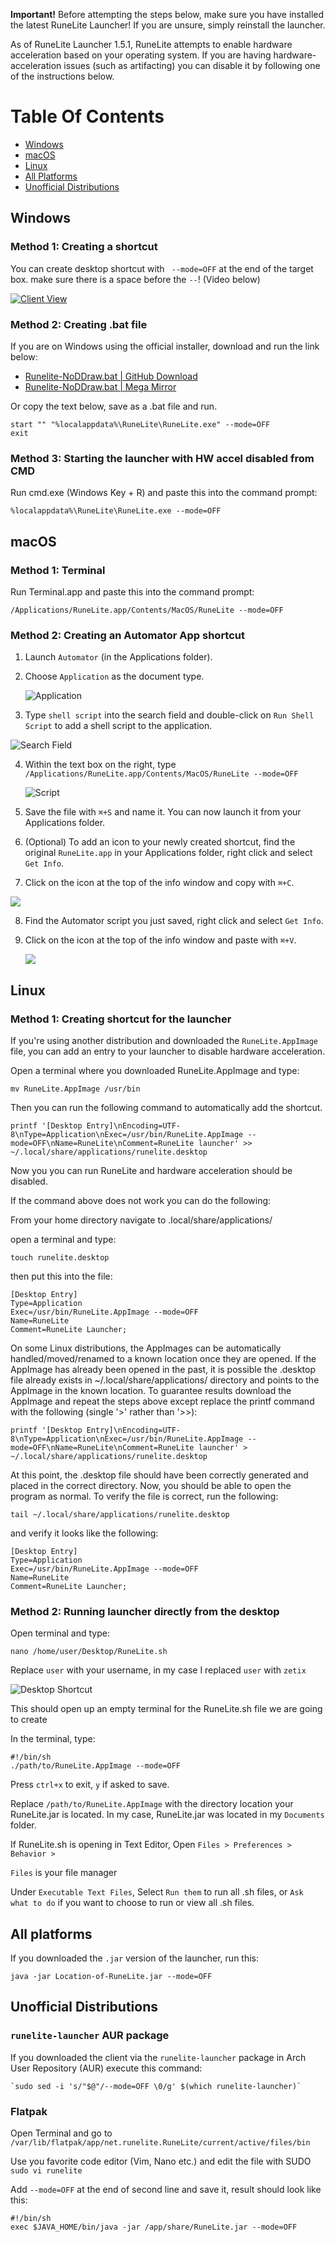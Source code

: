 **Important!** Before attempting the steps below, make sure you have installed the latest RuneLite Launcher! If you are unsure, simply reinstall the launcher.

As of RuneLite Launcher 1.5.1, RuneLite attempts to enable hardware acceleration based on your operating system. If you are having hardware-acceleration issues (such as artifacting) you can disable it by following one of the instructions below.

# Table Of Contents
- [Windows](#windows)
- [macOS](#macos)
- [Linux](#linux)
- [All Platforms](#all-platforms)
- [Unofficial Distributions](#unofficial-distributions)

## Windows

### Method 1: Creating a shortcut

You can create desktop shortcut with ` --mode=OFF` at the end of the target box. make sure there is a space before the `--`! (Video below)

[![Client View](https://thumbs.gfycat.com/DamagedWealthyKoalabear-size_restricted.gif)](https://gfycat.com/DamagedWealthyKoalabear)

### Method 2: Creating .bat file

If you are on Windows using the official installer, download and run the link below:

* [Runelite-NoDDraw.bat | GitHub Download](files/runelite-no-ddraw.bat)
* [Runelite-NoDDraw.bat | Mega Mirror](https://mega.nz/#!xyYDgRYS!f6ShaNg6ULtuEsRdLk_Zm_QRzuU-x9SmihIMfVY_Vc0)

Or copy the text below, save as a .bat file and run.
```
start "" "%localappdata%\RuneLite\RuneLite.exe" --mode=OFF
exit
```

### Method 3: Starting the launcher with HW accel disabled from CMD

Run cmd.exe (Windows Key + R) and paste this into the command prompt:
```
%localappdata%\RuneLite\RuneLite.exe --mode=OFF
```

## macOS

### Method 1: Terminal
Run Terminal.app and paste this into the command prompt:

```
/Applications/RuneLite.app/Contents/MacOS/RuneLite --mode=OFF
```


### Method 2: Creating an Automator App shortcut
1. Launch `Automator` (in the Applications folder).
2. Choose `Application` as the document type.

     ![Application](https://user-images.githubusercontent.com/54762282/83567067-02d6ec00-a4ef-11ea-8dea-8343bd3515b1.png)

3. Type `shell script` into the search field and double-click on `Run Shell Script` to add a shell script to the application.

![Search Field](https://user-images.githubusercontent.com/54762282/83567464-990b1200-a4ef-11ea-94f2-1d06817d7319.png)

4. Within the text box on the right, type `/Applications/RuneLite.app/Contents/MacOS/RuneLite --mode=OFF`

     ![Script](https://user-images.githubusercontent.com/54762282/83567622-dc658080-a4ef-11ea-82b3-bb8159a0cca6.png)

5. Save the file with `⌘+S` and name it. You can now launch it from your Applications folder.
6. (Optional) To add an icon to your newly created shortcut, find the original `RuneLite.app` in your Applications folder, right click and select `Get Info`.
7. Click on the icon at the top of the info window and copy with `⌘+C`.

![](https://user-images.githubusercontent.com/54762282/83567805-32d2bf00-a4f0-11ea-9ef4-91f6a33cb810.png)

8. Find the Automator script you just saved, right click and select `Get Info`.
9. Click on the icon at the top of the info window and paste with `⌘+V`.

     ![](https://user-images.githubusercontent.com/54762282/83570848-c1e1d600-a4f4-11ea-9da2-453ba22d88ab.png)
## Linux

### Method 1: Creating shortcut for the launcher

If you're using another distribution and downloaded the `RuneLite.AppImage` file, you can add an entry to your launcher to disable hardware acceleration.

Open a terminal where you downloaded RuneLite.AppImage and type: 

```
mv RuneLite.AppImage /usr/bin
```

Then you can run the following command to automatically add the shortcut.

```
printf '[Desktop Entry]\nEncoding=UTF-8\nType=Application\nExec=/usr/bin/RuneLite.AppImage --mode=OFF\nName=RuneLite\nComment=RuneLite launcher' >> ~/.local/share/applications/runelite.desktop
```

Now you you can run RuneLite and hardware acceleration should be disabled.




If the command above does not work you can do the following:

From your home directory navigate to .local/share/applications/

open a terminal and type:

```
touch runelite.desktop
```

then put this into the file:

```
[Desktop Entry]
Type=Application
Exec=/usr/bin/RuneLite.AppImage --mode=OFF
Name=RuneLite
Comment=RuneLite Launcher;
```
On some Linux distributions, the AppImages can be automatically handled/moved/renamed to a known location once they are opened. If the AppImage has already been opened in the past, it is possible the .desktop file already exists in ~/.local/share/applications/ directory and points to the AppImage in the known location. To guarantee results download the AppImage and repeat the steps above except replace the printf command with the following (single '>' rather than '>>):

```
printf '[Desktop Entry]\nEncoding=UTF-8\nType=Application\nExec=/usr/bin/RuneLite.AppImage --mode=OFF\nName=RuneLite\nComment=RuneLite launcher' > ~/.local/share/applications/runelite.desktop
```

At this point, the .desktop file should have been correctly generated and placed in the correct directory. Now, you should be able to open the program as normal. To verify the file is correct, run the following:

```
tail ~/.local/share/applications/runelite.desktop
```

and verify it looks like the following:
```
[Desktop Entry]
Type=Application
Exec=/usr/bin/RuneLite.AppImage --mode=OFF
Name=RuneLite
Comment=RuneLite Launcher;
```

### Method 2: Running launcher directly from the desktop

Open terminal and type:
```
nano /home/user/Desktop/RuneLite.sh
```
Replace `user` with your username, in my case I replaced `user` with `zetix`

![Desktop Shortcut](https://i.imgur.com/rbA5Ykk.png)

This should open up an empty terminal for the RuneLite.sh file we are going to create

In the terminal, type:

```
#!/bin/sh
./path/to/RuneLite.AppImage --mode=OFF
```

Press `ctrl+x` to exit, `y` if asked to save.

Replace `/path/to/RuneLite.AppImage` with the directory location your RuneLite.jar is located. In my case, RuneLite.jar was located in my `Documents` folder.

If RuneLite.sh is opening in Text Editor, Open `Files > Preferences > Behavior >`

`Files` is your file manager

Under `Executable Text Files`, Select `Run them` to run all .sh files, or `Ask what to do` if you want to choose to run or view all .sh files.

## All platforms

If you downloaded the `.jar` version of the launcher, run this:

```
java -jar Location-of-RuneLite.jar --mode=OFF
```

## Unofficial Distributions

### `runelite-launcher` AUR package

If you downloaded the client via the `runelite-launcher` package in Arch User Repository (AUR) execute this command:

```
`sudo sed -i 's/"$@"/--mode=OFF \0/g' $(which runelite-launcher)`
```

### Flatpak

Open Terminal and go to `/var/lib/flatpak/app/net.runelite.RuneLite/current/active/files/bin`

Use you favorite code editor (Vim, Nano etc.) and edit the file with SUDO `sudo vi runelite`

Add `--mode=OFF` at the end of second line and save it, result should look like this:

```
#!/bin/sh
exec $JAVA_HOME/bin/java -jar /app/share/RuneLite.jar --mode=OFF
```